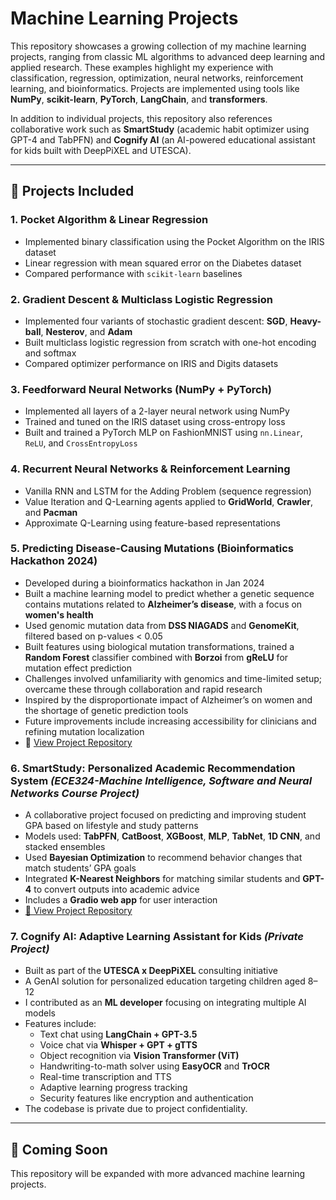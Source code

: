 # Machine Learning Projects

This repository showcases a growing collection of my machine learning projects, ranging from classic ML algorithms to advanced deep learning and applied research. These examples highlight my experience with classification, regression, optimization, neural networks, reinforcement learning, and bioinformatics. Projects are implemented using tools like **NumPy**, **scikit-learn**, **PyTorch**, **LangChain**, and **transformers**.

In addition to individual projects, this repository also references collaborative work such as **SmartStudy** (academic habit optimizer using GPT-4 and TabPFN) and **Cognify AI** (an AI-powered educational assistant for kids built with DeepPiXEL and UTESCA).

---

## 🧠 Projects Included

### 1. Pocket Algorithm & Linear Regression
- Implemented binary classification using the Pocket Algorithm on the IRIS dataset  
- Linear regression with mean squared error on the Diabetes dataset  
- Compared performance with `scikit-learn` baselines  

### 2. Gradient Descent & Multiclass Logistic Regression
- Implemented four variants of stochastic gradient descent: **SGD**, **Heavy-ball**, **Nesterov**, and **Adam**  
- Built multiclass logistic regression from scratch with one-hot encoding and softmax  
- Compared optimizer performance on IRIS and Digits datasets  

### 3. Feedforward Neural Networks (NumPy + PyTorch)
- Implemented all layers of a 2-layer neural network using NumPy  
- Trained and tuned on the IRIS dataset using cross-entropy loss  
- Built and trained a PyTorch MLP on FashionMNIST using `nn.Linear`, `ReLU`, and `CrossEntropyLoss`  

### 4. Recurrent Neural Networks & Reinforcement Learning
- Vanilla RNN and LSTM for the Adding Problem (sequence regression)  
- Value Iteration and Q-Learning agents applied to **GridWorld**, **Crawler**, and **Pacman**  
- Approximate Q-Learning using feature-based representations  

### 5. Predicting Disease-Causing Mutations (Bioinformatics Hackathon 2024)
- Developed during a bioinformatics hackathon in Jan 2024  
- Built a machine learning model to predict whether a genetic sequence contains mutations related to **Alzheimer’s disease**, with a focus on **women's health**
- Used genomic mutation data from **DSS NIAGADS** and **GenomeKit**, filtered based on p-values < 0.05  
- Built features using biological mutation transformations, trained a **Random Forest** classifier combined with **Borzoi** from **gReLU** for mutation effect prediction  
- Challenges involved unfamiliarity with genomics and time-limited setup; overcame these through collaboration and rapid research  
- Inspired by the disproportionate impact of Alzheimer’s on women and the shortage of genetic prediction tools  
- Future improvements include increasing accessibility for clinicians and refining mutation localization  
- 🔗 [View Project Repository](https://devpost.com/software/predicing-disease-causing-mutations) <!-- Replace with actual URL -->

### 6. SmartStudy: Personalized Academic Recommendation System *(ECE324-Machine Intelligence, Software and Neural Networks Course Project)*
- A collaborative project focused on predicting and improving student GPA based on lifestyle and study patterns  
- Models used: **TabPFN**, **CatBoost**, **XGBoost**, **MLP**, **TabNet**, **1D CNN**, and stacked ensembles  
- Used **Bayesian Optimization** to recommend behavior changes that match students’ GPA goals  
- Integrated **K-Nearest Neighbors** for matching similar students and **GPT-4** to convert outputs into academic advice  
- Includes a **Gradio web app** for user interaction  
- [🔗 View Project Repository](https://github.com/elorie-bernard-lacroix/SmartStudy) <!-- Replace with actual URL -->

### 7. Cognify AI: Adaptive Learning Assistant for Kids *(Private Project)*
- Built as part of the **UTESCA x DeepPiXEL** consulting initiative  
- A GenAI solution for personalized education targeting children aged 8–12  
- I contributed as an **ML developer** focusing on integrating multiple AI models  
- Features include:
  - Text chat using **LangChain + GPT-3.5**  
  - Voice chat via **Whisper + GPT + gTTS**  
  - Object recognition via **Vision Transformer (ViT)**  
  - Handwriting-to-math solver using **EasyOCR** and **TrOCR**  
  - Real-time transcription and TTS  
  - Adaptive learning progress tracking  
  - Security features like encryption and authentication  
- The codebase is private due to project confidentiality.

---

## 🚀 Coming Soon
This repository will be expanded with more advanced machine learning projects. 

